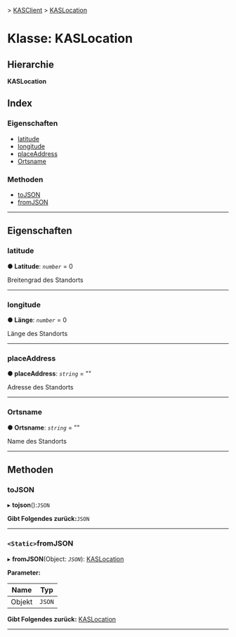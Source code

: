 [](../README.md) > [KASClient](../modules/kasclient.md) > [KASLocation](../classes/kasclient.kaslocation.md)

# <a name="class-kaslocation"></a>Klasse: KASLocation

## <a name="hierarchy"></a>Hierarchie

**KASLocation**

## <a name="index"></a>Index 

### <a name="properties"></a>Eigenschaften

* [latitude](kasclient.kaslocation.md#latitude)
* [longitude](kasclient.kaslocation.md#longitude)
* [placeAddress](kasclient.kaslocation.md#placeaddress)
* [Ortsname](kasclient.kaslocation.md#placename)
### <a name="methods"></a>Methoden

* [toJSON](kasclient.kaslocation.md#tojson)
* [fromJSON](kasclient.kaslocation.md#fromjson)

---

## <a name="properties"></a>Eigenschaften

<a id="latitude"></a>

###  <a name="latitude"></a>latitude

**● Latitude**: *`number`* = 0

Breitengrad des Standorts

___

<a id="longitude"></a>

###  <a name="longitude"></a>longitude

**● Länge**: *`number`* = 0

Länge des Standorts

___

<a id="placeaddress"></a>

###  <a name="placeaddress"></a>placeAddress

**● placeAddress**: *`string`* = ""

Adresse des Standorts

___

<a id="placename"></a>

###  <a name="placename"></a>Ortsname

**● Ortsname**: *`string`* = ""

Name des Standorts

___

## <a name="methods"></a>Methoden

<a id="tojson"></a>

###  <a name="tojson"></a>toJSON

▸ **tojson**():`JSON`

**Gibt Folgendes zurück:**`JSON`

___

<a id="fromjson"></a>

### <a name="static-fromjson"></a>`<Static>`fromJSON

▸ **fromJSON**(Object: *`JSON`*): [KASLocation](kasclient.kaslocation.md)

**Parameter:**

| Name | Typ |
| ------ | ------ |
| Objekt | `JSON` |

**Gibt Folgendes zurück:** [KASLocation](kasclient.kaslocation.md)

___

